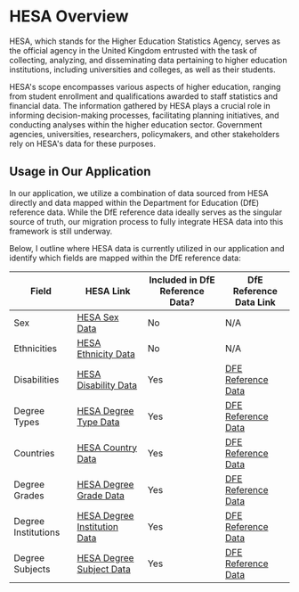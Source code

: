 # HESA Overview

HESA, which stands for the Higher Education Statistics Agency, serves as the official agency in the United Kingdom entrusted with the task of collecting, analyzing, and disseminating data pertaining to higher education institutions, including universities and colleges, as well as their students.

HESA's scope encompasses various aspects of higher education, ranging from student enrollment and qualifications awarded to staff statistics and financial data. The information gathered by HESA plays a crucial role in informing decision-making processes, facilitating planning initiatives, and conducting analyses within the higher education sector. Government agencies, universities, researchers, policymakers, and other stakeholders rely on HESA's data for these purposes.

## Usage in Our Application

In our application, we utilize a combination of data sourced from HESA directly and data mapped within the Department for Education (DfE) reference data. While the DfE reference data ideally serves as the singular source of truth, our migration process to fully integrate HESA data into this framework is still underway.

Below, I outline where HESA data is currently utilized in our application and identify which fields are mapped within the DfE reference data:

| Field                             | HESA Link                                                             | Included in DfE Reference Data? | DfE Reference Data Link                                                                                     |
|-----------------------------------|-----------------------------------------------------------------------|---------------------------------|------------------------------------------------------------------------------------------------------------|
| Sex                               | [HESA Sex Data](https://www.hesa.ac.uk/collection/c23053/e/sexid)                         | No                     | N/A                                                                                                         |
| Ethnicities                       | [HESA Ethnicity Data](https://www.hesa.ac.uk/collection/c23053/e/ethnic)                           | No                     | N/A                                                                                                         |
| Disabilities                      | [HESA Disability Data](https://www.hesa.ac.uk/collection/c23053/e/disable)                       | Yes                      | [DFE Reference Data](https://github.com/DFE-Digital/dfe-reference-data/blob/main/docs/lists_equality_and_diversity.md) |
| Degree Types                      | [HESA Degree Type Data](https://www.hesa.ac.uk/collection/c23053/e/degtype)                       | Yes                      | [DFE Reference Data](https://github.com/DFE-Digital/dfe-reference-data/blob/main/docs/lists_degree_types.md)       |
| Countries                         | [HESA Country Data](https://www.hesa.ac.uk/collection/c23053/e/degctry)                       | Yes                      | [DFE Reference Data](https://github.com/DFE-Digital/dfe-reference-data/blob/main/docs/lists_countries_and_territories.md) |
| Degree Grades                     | [HESA Degree Grade Data](https://www.hesa.ac.uk/collection/c23053/e/degclss)                       | Yes                      | [DFE Reference Data](https://github.com/DFE-Digital/dfe-reference-data/blob/main/docs/lists_degrees.md#dfereferencedatadegreesgrades) |
| Degree Institutions               | [HESA Degree Institution Data](https://www.hesa.ac.uk/collection/c23053/e/degest)                         | Yes                      | [DFE Reference Data](https://github.com/DFE-Digital/dfe-reference-data/blob/main/docs/lists_degrees.md#dfereferencedatadegreesinstitutions) |
| Degree Subjects                   | [HESA Degree Subject Data](https://www.hesa.ac.uk/collection/c23053/e/degsbj)                         | Yes                      | [DFE Reference Data](https://github.com/DFE-Digital/dfe-reference-data/blob/main/docs/lists_degrees.md#dfereferencedatadegreessubjects) |

